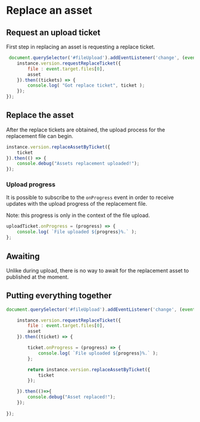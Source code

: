 # Replace an asset

## Request an upload ticket

First step in replacing an asset is requesting a replace ticket.

```js
 document.querySelector('#fileUpload').addEventListener('change', (event)=>{
    instance.version.requestReplaceTicket({
        file : event.target.files[0],
        asset    
    }).then((tickets) => {
        console.log( "Got replace ticket", ticket );    
    });
});
```

## Replace the asset

After the replace tickets are obtained, the upload process for the replacement file can begin.

```js
instance.version.replaceAssetByTicket({
    ticket
}).then(() => {
	console.debug("Assets replacement uploaded!");
});
```
### Upload progress

It is possible to subscribe to the ```onProgress``` event in order to receive updates with the upload progress of the replacement file.

Note: this progress is only in the context of the file upload.   

```js
uploadTicket.onProgress = (progress) => {
	console.log( `File uploaded ${progress}%.` );
};
```

## Awaiting

Unlike during upload, there is no way to await for the replacement asset to published at the moment.

## Putting everything together 

```js
document.querySelector('#fileUpload').addEventListener('change', (event)=>{

    instance.version.requestReplaceTicket({
        file : event.target.files[0],
        asset
    }).then((ticket) => {

        ticket.onProgress = (progress) => {
            console.log( `File uploaded ${progress}%.` );
        };

        return instance.version.replaceAssetByTicket({
            ticket
        });

    }).then(()=>{
        console.debug("Asset replaced!");
    });
    
});
```